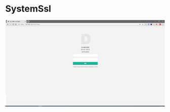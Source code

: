 # SystemSsl

![Image text](https://github.com/jincheng-xiaosu/SystemSsl/blob/master/static/img/login.jpg)
